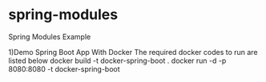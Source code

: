 # spring-modules
Spring Modules Example

1)Demo Spring Boot App With Docker
  The required docker codes to run are listed below
  docker build -t docker-spring-boot .
  docker run -d -p 8080:8080 -t docker-spring-boot
